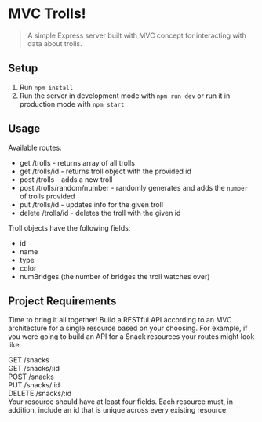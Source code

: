 # MVC Trolls!
> A simple Express server built with MVC concept for interacting with data about trolls.

## Setup
1. Run `npm install`
1. Run the server in development mode with `npm run dev` or run it in production mode with `npm start`

## Usage
Available routes:
* get /trolls - returns array of all trolls
* get /trolls/id - returns troll object with the provided id
* post /trolls - adds a new troll
* post /trolls/random/number - randomly generates and adds the `number` of trolls provided
* put /trolls/id - updates info for the given troll
* delete /trolls/id - deletes the troll with the given id

Troll objects have the following fields:
* id
* name
* type
* color
* numBridges (the number of bridges the troll watches over)

## Project Requirements
Time to bring it all together! Build a RESTful API according to an MVC architecture for a single resource based on your choosing. For example, if you were going to build an API for a Snack resources your routes might look like:

GET /snacks   
GET /snacks/:id   
POST /snacks   
PUT /snacks/:id   
DELETE /snacks/:id   
Your resource should have at least four fields. Each resource must, in addition, include an id that is unique across every existing resource.